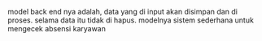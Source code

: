model back end nya adalah, data yang di input akan disimpan dan di proses. selama data itu tidak di hapus. 
modelnya sistem sederhana untuk mengecek absensi karyawan 
